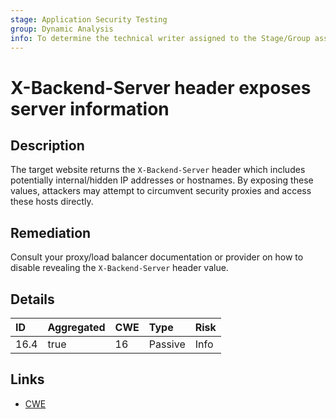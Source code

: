 ```yaml
---
stage: Application Security Testing
group: Dynamic Analysis
info: To determine the technical writer assigned to the Stage/Group associated with this page, see https://handbook.gitlab.com/handbook/product/ux/technical-writing/#assignments
---
```


# X-Backend-Server header exposes server information

## Description

The target website returns the `X-Backend-Server` header which includes potentially internal/hidden IP addresses
or hostnames. By exposing these values, attackers may attempt to circumvent security proxies and access these
hosts directly.

## Remediation

Consult your proxy/load balancer documentation or provider on how to disable revealing the
`X-Backend-Server` header value.

## Details

| ID | Aggregated | CWE | Type | Risk |
|:---|:--------|:--------|:--------|:--------|
| 16.4 | true | 16 | Passive | Info |

## Links

- [CWE](https://cwe.mitre.org/data/definitions/16.html)
